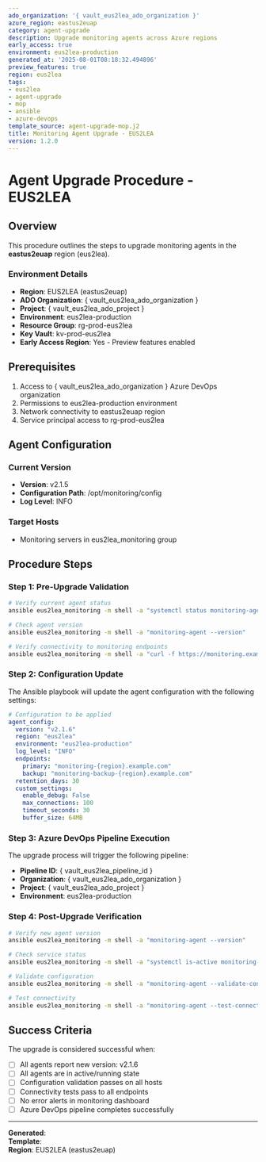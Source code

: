 ```yaml
---
ado_organization: '{ vault_eus2lea_ado_organization }'
azure_region: eastus2euap
category: agent-upgrade
description: Upgrade monitoring agents across Azure regions
early_access: true
environment: eus2lea-production
generated_at: '2025-08-01T08:18:32.494896'
preview_features: true
region: eus2lea
tags:
- eus2lea
- agent-upgrade
- mop
- ansible
- azure-devops
template_source: agent-upgrade-mop.j2
title: Monitoring Agent Upgrade - EUS2LEA
version: 1.2.0
---
```


# Agent Upgrade Procedure - EUS2LEA

## Overview

This procedure outlines the steps to upgrade monitoring agents in the **eastus2euap** region (eus2lea).

### Environment Details

- **Region**: EUS2LEA (eastus2euap)
- **ADO Organization**: { vault_eus2lea_ado_organization }
- **Project**: { vault_eus2lea_ado_project }
- **Environment**: eus2lea-production
- **Resource Group**: rg-prod-eus2lea
- **Key Vault**: kv-prod-eus2lea
- **Early Access Region**: Yes - Preview features enabled

## Prerequisites

1. Access to { vault_eus2lea_ado_organization } Azure DevOps organization
2. Permissions to eus2lea-production environment
3. Network connectivity to eastus2euap region
4. Service principal access to rg-prod-eus2lea

## Agent Configuration

### Current Version
- **Version**: v2.1.5
- **Configuration Path**: /opt/monitoring/config
- **Log Level**: INFO

### Target Hosts
- Monitoring servers in eus2lea_monitoring group

## Procedure Steps

### Step 1: Pre-Upgrade Validation

```bash
# Verify current agent status
ansible eus2lea_monitoring -m shell -a "systemctl status monitoring-agent"

# Check agent version
ansible eus2lea_monitoring -m shell -a "monitoring-agent --version"

# Verify connectivity to monitoring endpoints
ansible eus2lea_monitoring -m shell -a "curl -f https://monitoring.example.com/health"
```

### Step 2: Configuration Update

The Ansible playbook will update the agent configuration with the following settings:

```yaml
# Configuration to be applied
agent_config:
  version: "v2.1.6"
  region: "eus2lea"
  environment: "eus2lea-production"
  log_level: "INFO"
  endpoints:
    primary: "monitoring-{region}.example.com"
    backup: "monitoring-backup-{region}.example.com"
  retention_days: 30
  custom_settings:
    enable_debug: False
    max_connections: 100
    timeout_seconds: 30
    buffer_size: 64MB
```

### Step 3: Azure DevOps Pipeline Execution

The upgrade process will trigger the following pipeline:

- **Pipeline ID**: { vault_eus2lea_pipeline_id }
- **Organization**: { vault_eus2lea_ado_organization }
- **Project**: { vault_eus2lea_ado_project }
- **Environment**: eus2lea-production

### Step 4: Post-Upgrade Verification

```bash
# Verify new agent version
ansible eus2lea_monitoring -m shell -a "monitoring-agent --version"

# Check service status
ansible eus2lea_monitoring -m shell -a "systemctl is-active monitoring-agent"

# Validate configuration
ansible eus2lea_monitoring -m shell -a "monitoring-agent --validate-config"

# Test connectivity
ansible eus2lea_monitoring -m shell -a "monitoring-agent --test-connection"
```

## Success Criteria

The upgrade is considered successful when:

- [ ] All agents report new version: v2.1.6
- [ ] All agents are in active/running state
- [ ] Configuration validation passes on all hosts
- [ ] Connectivity tests pass to all endpoints
- [ ] No error alerts in monitoring dashboard
- [ ] Azure DevOps pipeline completes successfully

---

**Generated**:   
**Template**:   
**Region**: EUS2LEA (eastus2euap)